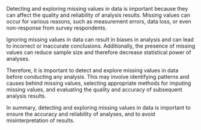 Detecting and exploring missing values in data is important because they can affect the quality and reliability of analysis results. Missing values can occur for various reasons, such as measurement errors, data loss, or even non-response from survey respondents.

Ignoring missing values in data can result in biases in analysis and can lead to incorrect or inaccurate conclusions. Additionally, the presence of missing values can reduce sample size and therefore decrease statistical power of analyses.

Therefore, it is important to detect and explore missing values in data before conducting any analysis. This may involve identifying patterns and causes behind missing values, selecting appropriate methods for imputing missing values, and evaluating the quality and accuracy of subsequent analysis results.

In summary, detecting and exploring missing values in data is important to ensure the accuracy and reliability of analyses, and to avoid misinterpretation of results.